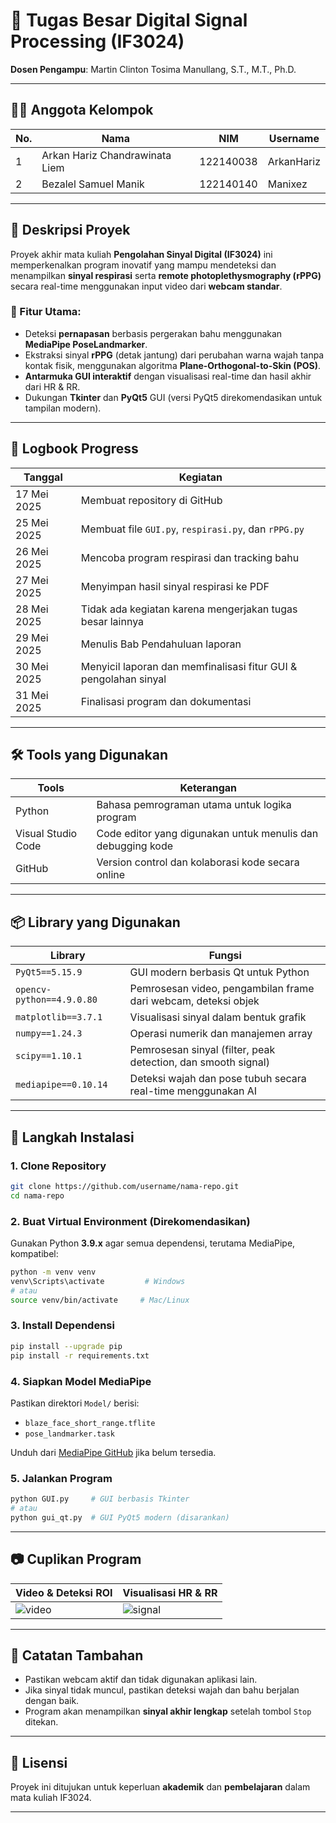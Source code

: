 # 🎯 Tugas Besar Digital Signal Processing (IF3024)

**Dosen Pengampu**: Martin Clinton Tosima Manullang, S.T., M.T., Ph.D.

---

## 👨‍💻 Anggota Kelompok
| No. | Nama                              | NIM         | Username    |
|-----|-----------------------------------|-------------|-------------|
| 1   | Arkan Hariz Chandrawinata Liem   | 122140038   | ArkanHariz  |
| 2   | Bezalel Samuel Manik             | 122140140   | Manixez     |

---

## 📘 Deskripsi Proyek

Proyek akhir mata kuliah **Pengolahan Sinyal Digital (IF3024)** ini memperkenalkan program inovatif yang mampu mendeteksi dan menampilkan **sinyal respirasi** serta **remote photoplethysmography (rPPG)** secara real-time menggunakan input video dari **webcam standar**.

### 🔹 Fitur Utama:
- Deteksi **pernapasan** berbasis pergerakan bahu menggunakan **MediaPipe PoseLandmarker**.
- Ekstraksi sinyal **rPPG** (detak jantung) dari perubahan warna wajah tanpa kontak fisik, menggunakan algoritma **Plane-Orthogonal-to-Skin (POS)**.
- **Antarmuka GUI interaktif** dengan visualisasi real-time dan hasil akhir dari HR & RR.
- Dukungan **Tkinter** dan **PyQt5** GUI (versi PyQt5 direkomendasikan untuk tampilan modern).

---

## 🧪 Logbook Progress

| Tanggal       | Kegiatan                                                                 |
|---------------|--------------------------------------------------------------------------|
| 17 Mei 2025   | Membuat repository di GitHub                                             |
| 25 Mei 2025   | Membuat file `GUI.py`, `respirasi.py`, dan `rPPG.py`                    |
| 26 Mei 2025   | Mencoba program respirasi dan tracking bahu                             |
| 27 Mei 2025   | Menyimpan hasil sinyal respirasi ke PDF                                 |
| 28 Mei 2025   | Tidak ada kegiatan karena mengerjakan tugas besar lainnya               |
| 29 Mei 2025   | Menulis Bab Pendahuluan laporan                                          |
| 30 Mei 2025   | Menyicil laporan dan memfinalisasi fitur GUI & pengolahan sinyal        |
| 31 Mei 2025   | Finalisasi program dan dokumentasi                                       |

---

## 🛠 Tools yang Digunakan

| Tools              | Keterangan                                                    |
|--------------------|---------------------------------------------------------------|
| Python             | Bahasa pemrograman utama untuk logika program                 |
| Visual Studio Code | Code editor yang digunakan untuk menulis dan debugging kode   |
| GitHub             | Version control dan kolaborasi kode secara online             |

---

## 📦 Library yang Digunakan

| Library                        | Fungsi                                                                 |
|--------------------------------|------------------------------------------------------------------------|
| `PyQt5==5.15.9`               | GUI modern berbasis Qt untuk Python                                    |
| `opencv-python==4.9.0.80`     | Pemrosesan video, pengambilan frame dari webcam, deteksi objek         |
| `matplotlib==3.7.1`           | Visualisasi sinyal dalam bentuk grafik                                 |
| `numpy==1.24.3`               | Operasi numerik dan manajemen array                                    |
| `scipy==1.10.1`               | Pemrosesan sinyal (filter, peak detection, dan smooth signal)          |
| `mediapipe==0.10.14`          | Deteksi wajah dan pose tubuh secara real-time menggunakan AI           |

---

## 🧰 Langkah Instalasi

### 1. **Clone Repository**
```bash
git clone https://github.com/username/nama-repo.git
cd nama-repo
```

### 2. **Buat Virtual Environment (Direkomendasikan)**
Gunakan Python **3.9.x** agar semua dependensi, terutama MediaPipe, kompatibel:
```bash
python -m venv venv
venv\Scripts\activate         # Windows
# atau
source venv/bin/activate     # Mac/Linux
```

### 3. **Install Dependensi**
```bash
pip install --upgrade pip
pip install -r requirements.txt
```

### 4. **Siapkan Model MediaPipe**
Pastikan direktori `Model/` berisi:
- `blaze_face_short_range.tflite`
- `pose_landmarker.task`

Unduh dari [MediaPipe GitHub](https://github.com/google/mediapipe) jika belum tersedia.

### 5. **Jalankan Program**
```bash
python GUI.py     # GUI berbasis Tkinter
# atau
python gui_qt.py  # GUI PyQt5 modern (disarankan)
```

---

## 📷 Cuplikan Program

| Video & Deteksi ROI | Visualisasi HR & RR |
|---------------------|---------------------|
| ![video](/assets/demo_frame.png) | ![signal](/assets/signal_plot.png) |

---

## 📌 Catatan Tambahan

- Pastikan webcam aktif dan tidak digunakan aplikasi lain.
- Jika sinyal tidak muncul, pastikan deteksi wajah dan bahu berjalan dengan baik.
- Program akan menampilkan **sinyal akhir lengkap** setelah tombol `Stop` ditekan.

---

## 📄 Lisensi
Proyek ini ditujukan untuk keperluan **akademik** dan **pembelajaran** dalam mata kuliah IF3024.

---

